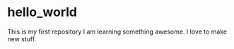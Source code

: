 # hello_world
This is my first repository
I am learning something awesome.
I love to make new stuff.
